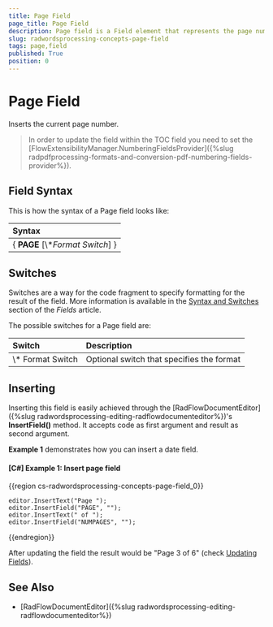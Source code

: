 ```yaml
---
title: Page Field
page_title: Page Field
description: Page field is a Field element that represents the page number.
slug: radwordsprocessing-concepts-page-field
tags: page,field
published: True
position: 0
---
```


# Page Field

Inserts the current page number. 

>In order to update the field within the TOC field you need to set the [FlowExtensibilityManager.NumberingFieldsProvider]({%slug radpdfprocessing-formats-and-conversion-pdf-numbering-fields-provider%}).

## Field Syntax

This is how the syntax of a Page field looks like:

| Syntax   |
| :---     	 |
| { **PAGE** [\\*_Format Switch_] } |    


## Switches

Switches are a way for the code fragment to specify formatting for the result of the field. More information is available in the [Syntax and Switches](https://docs.telerik.com/devtools/document-processing/libraries/radwordsprocessing/concepts/fields/fields#syntax-and-switches) section of the _Fields_ article.

The possible switches for a Page field are:

| Switch                 | Description                                                   |
| :---                   | :---                                                          |
| \\* Format Switch | Optional switch that specifies the format |

## Inserting

Inserting this field is easily achieved through the [RadFlowDocumentEditor]({%slug radwordsprocessing-editing-radflowdocumenteditor%})'s __InsertField()__ method. It accepts code as first argument and result as second argument.

__Example 1__ demonstrates how you can insert a date field.
        

#### __[C#] Example 1: Insert page field__

{{region cs-radwordsprocessing-concepts-page-field_0}}

	editor.InsertText("Page ");
	editor.InsertField("PAGE", "");
	editor.InsertText(" of ");
	editor.InsertField("NUMPAGES", "");

{{endregion}}


After updating the field the result would be "Page 3 of 6" (check [Updating Fields](https://docs.telerik.com/devtools/document-processing/libraries/radwordsprocessing/concepts/fields/fields#updating-fields)).

## See Also 

* [RadFlowDocumentEditor]({%slug radwordsprocessing-editing-radflowdocumenteditor%})
